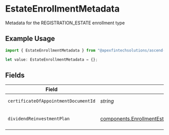 # EstateEnrollmentMetadata

Metadata for the REGISTRATION_ESTATE enrollment type

## Example Usage

```typescript
import { EstateEnrollmentMetadata } from "@apexfintechsolutions/ascend-sdk/models/components";

let value: EstateEnrollmentMetadata = {};
```

## Fields

| Field                                                                                                                                                          | Type                                                                                                                                                           | Required                                                                                                                                                       | Description                                                                                                                                                    | Example                                                                                                                                                        |
| -------------------------------------------------------------------------------------------------------------------------------------------------------------- | -------------------------------------------------------------------------------------------------------------------------------------------------------------- | -------------------------------------------------------------------------------------------------------------------------------------------------------------- | -------------------------------------------------------------------------------------------------------------------------------------------------------------- | -------------------------------------------------------------------------------------------------------------------------------------------------------------- |
| `certificateOfAppointmentDocumentId`                                                                                                                           | *string*                                                                                                                                                       | :heavy_minus_sign:                                                                                                                                             | The document id for the certificate of appointment                                                                                                             | c401f3b2-cdb5-4a6c-9f5f-aa393cf12583                                                                                                                           |
| `dividendReinvestmentPlan`                                                                                                                                     | [components.EnrollmentEstateEnrollmentMetadataDividendReinvestmentPlan](../../models/components/enrollmentestateenrollmentmetadatadividendreinvestmentplan.md) | :heavy_minus_sign:                                                                                                                                             | Option to auto-enroll in Dividend Reinvestment; defaults to DIVIDEND_REINVESTMENT_ENROLL                                                                       | DIVIDEND_REINVESTMENT_ENROLL                                                                                                                                   |